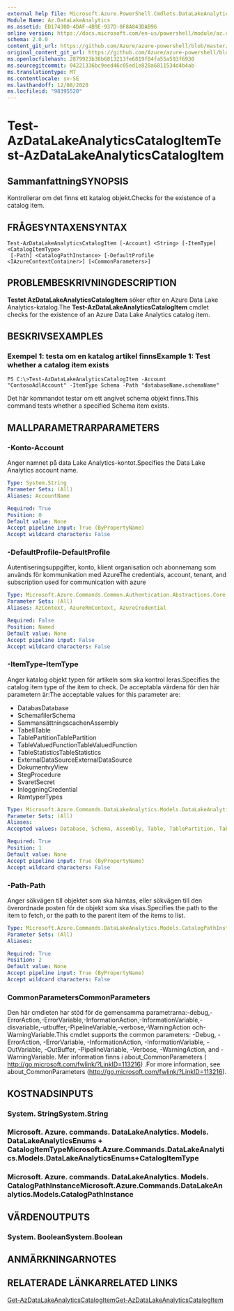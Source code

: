 ```yaml
---
external help file: Microsoft.Azure.PowerShell.Cmdlets.DataLakeAnalytics.dll-Help.xml
Module Name: Az.DataLakeAnalytics
ms.assetid: ED17430D-4DAF-4B9E-937D-0F8A843DAB96
online version: https://docs.microsoft.com/en-us/powershell/module/az.datalakeanalytics/test-azdatalakeanalyticscatalogitem
schema: 2.0.0
content_git_url: https://github.com/Azure/azure-powershell/blob/master/src/DataLakeAnalytics/DataLakeAnalytics/help/Test-AzDataLakeAnalyticsCatalogItem.md
original_content_git_url: https://github.com/Azure/azure-powershell/blob/master/src/DataLakeAnalytics/DataLakeAnalytics/help/Test-AzDataLakeAnalyticsCatalogItem.md
ms.openlocfilehash: 2879923b38b6813213fe6819f84fa55a593f6930
ms.sourcegitcommit: 04221336bc9eed46c05ed1e828a6811534d4b4ab
ms.translationtype: MT
ms.contentlocale: sv-SE
ms.lasthandoff: 12/08/2020
ms.locfileid: "98395520"
---
```

# <span data-ttu-id="e8c5b-101">Test-AzDataLakeAnalyticsCatalogItem</span><span class="sxs-lookup"><span data-stu-id="e8c5b-101">Test-AzDataLakeAnalyticsCatalogItem</span></span>

## <span data-ttu-id="e8c5b-102">Sammanfattning</span><span class="sxs-lookup"><span data-stu-id="e8c5b-102">SYNOPSIS</span></span>
<span data-ttu-id="e8c5b-103">Kontrollerar om det finns ett katalog objekt.</span><span class="sxs-lookup"><span data-stu-id="e8c5b-103">Checks for the existence of a catalog item.</span></span>

## <span data-ttu-id="e8c5b-104">FRÅGESYNTAXEN</span><span class="sxs-lookup"><span data-stu-id="e8c5b-104">SYNTAX</span></span>

```
Test-AzDataLakeAnalyticsCatalogItem [-Account] <String> [-ItemType] <CatalogItemType>
 [-Path] <CatalogPathInstance> [-DefaultProfile <IAzureContextContainer>] [<CommonParameters>]
```

## <span data-ttu-id="e8c5b-105">PROBLEMBESKRIVNING</span><span class="sxs-lookup"><span data-stu-id="e8c5b-105">DESCRIPTION</span></span>
<span data-ttu-id="e8c5b-106">**Testet AzDataLakeAnalyticsCatalogItem** söker efter en Azure Data Lake Analytics-katalog.</span><span class="sxs-lookup"><span data-stu-id="e8c5b-106">The **Test-AzDataLakeAnalyticsCatalogItem** cmdlet checks for the existence of an Azure Data Lake Analytics catalog item.</span></span>

## <span data-ttu-id="e8c5b-107">BESKRIVS</span><span class="sxs-lookup"><span data-stu-id="e8c5b-107">EXAMPLES</span></span>

### <span data-ttu-id="e8c5b-108">Exempel 1: testa om en katalog artikel finns</span><span class="sxs-lookup"><span data-stu-id="e8c5b-108">Example 1: Test whether a catalog item exists</span></span>
```
PS C:\>Test-AzDataLakeAnalyticsCatalogItem -Account "ContosoAdlAccount" -ItemType Schema -Path "databaseName.schemaName"
```

<span data-ttu-id="e8c5b-109">Det här kommandot testar om ett angivet schema objekt finns.</span><span class="sxs-lookup"><span data-stu-id="e8c5b-109">This command tests whether a specified Schema item exists.</span></span>

## <span data-ttu-id="e8c5b-110">MALLPARAMETRAR</span><span class="sxs-lookup"><span data-stu-id="e8c5b-110">PARAMETERS</span></span>

### <span data-ttu-id="e8c5b-111">-Konto</span><span class="sxs-lookup"><span data-stu-id="e8c5b-111">-Account</span></span>
<span data-ttu-id="e8c5b-112">Anger namnet på data Lake Analytics-kontot.</span><span class="sxs-lookup"><span data-stu-id="e8c5b-112">Specifies the Data Lake Analytics account name.</span></span>

```yaml
Type: System.String
Parameter Sets: (All)
Aliases: AccountName

Required: True
Position: 0
Default value: None
Accept pipeline input: True (ByPropertyName)
Accept wildcard characters: False
```

### <span data-ttu-id="e8c5b-113">-DefaultProfile</span><span class="sxs-lookup"><span data-stu-id="e8c5b-113">-DefaultProfile</span></span>
<span data-ttu-id="e8c5b-114">Autentiseringsuppgifter, konto, klient organisation och abonnemang som används för kommunikation med Azure</span><span class="sxs-lookup"><span data-stu-id="e8c5b-114">The credentials, account, tenant, and subscription used for communication with azure</span></span>

```yaml
Type: Microsoft.Azure.Commands.Common.Authentication.Abstractions.Core.IAzureContextContainer
Parameter Sets: (All)
Aliases: AzContext, AzureRmContext, AzureCredential

Required: False
Position: Named
Default value: None
Accept pipeline input: False
Accept wildcard characters: False
```

### <span data-ttu-id="e8c5b-115">-ItemType</span><span class="sxs-lookup"><span data-stu-id="e8c5b-115">-ItemType</span></span>
<span data-ttu-id="e8c5b-116">Anger katalog objekt typen för artikeln som ska kontrol leras.</span><span class="sxs-lookup"><span data-stu-id="e8c5b-116">Specifies the catalog item type of the item to check.</span></span>
<span data-ttu-id="e8c5b-117">De acceptabla värdena för den här parametern är:</span><span class="sxs-lookup"><span data-stu-id="e8c5b-117">The acceptable values for this parameter are:</span></span>
- <span data-ttu-id="e8c5b-118">Databas</span><span class="sxs-lookup"><span data-stu-id="e8c5b-118">Database</span></span>
- <span data-ttu-id="e8c5b-119">Schemafiler</span><span class="sxs-lookup"><span data-stu-id="e8c5b-119">Schema</span></span>
- <span data-ttu-id="e8c5b-120">Sammansättningscachen</span><span class="sxs-lookup"><span data-stu-id="e8c5b-120">Assembly</span></span>
- <span data-ttu-id="e8c5b-121">Tabell</span><span class="sxs-lookup"><span data-stu-id="e8c5b-121">Table</span></span>
- <span data-ttu-id="e8c5b-122">TablePartition</span><span class="sxs-lookup"><span data-stu-id="e8c5b-122">TablePartition</span></span>
- <span data-ttu-id="e8c5b-123">TableValuedFunction</span><span class="sxs-lookup"><span data-stu-id="e8c5b-123">TableValuedFunction</span></span>
- <span data-ttu-id="e8c5b-124">TableStatistics</span><span class="sxs-lookup"><span data-stu-id="e8c5b-124">TableStatistics</span></span>
- <span data-ttu-id="e8c5b-125">ExternalDataSource</span><span class="sxs-lookup"><span data-stu-id="e8c5b-125">ExternalDataSource</span></span>
- <span data-ttu-id="e8c5b-126">Dokumentvy</span><span class="sxs-lookup"><span data-stu-id="e8c5b-126">View</span></span>
- <span data-ttu-id="e8c5b-127">Steg</span><span class="sxs-lookup"><span data-stu-id="e8c5b-127">Procedure</span></span>
- <span data-ttu-id="e8c5b-128">Svaret</span><span class="sxs-lookup"><span data-stu-id="e8c5b-128">Secret</span></span>
- <span data-ttu-id="e8c5b-129">Inloggning</span><span class="sxs-lookup"><span data-stu-id="e8c5b-129">Credential</span></span>
- <span data-ttu-id="e8c5b-130">Ramtyper</span><span class="sxs-lookup"><span data-stu-id="e8c5b-130">Types</span></span>

```yaml
Type: Microsoft.Azure.Commands.DataLakeAnalytics.Models.DataLakeAnalyticsEnums+CatalogItemType
Parameter Sets: (All)
Aliases:
Accepted values: Database, Schema, Assembly, Table, TablePartition, TableValuedFunction, TableStatistics, ExternalDataSource, View, Procedure, Secret, Credential, Types, Package

Required: True
Position: 1
Default value: None
Accept pipeline input: True (ByPropertyName)
Accept wildcard characters: False
```

### <span data-ttu-id="e8c5b-131">-Path</span><span class="sxs-lookup"><span data-stu-id="e8c5b-131">-Path</span></span>
<span data-ttu-id="e8c5b-132">Anger sökvägen till objektet som ska hämtas, eller sökvägen till den överordnade posten för de objekt som ska visas.</span><span class="sxs-lookup"><span data-stu-id="e8c5b-132">Specifies the path to the item to fetch, or the path to the parent item of the items to list.</span></span>

```yaml
Type: Microsoft.Azure.Commands.DataLakeAnalytics.Models.CatalogPathInstance
Parameter Sets: (All)
Aliases:

Required: True
Position: 2
Default value: None
Accept pipeline input: True (ByPropertyName)
Accept wildcard characters: False
```

### <span data-ttu-id="e8c5b-133">CommonParameters</span><span class="sxs-lookup"><span data-stu-id="e8c5b-133">CommonParameters</span></span>
<span data-ttu-id="e8c5b-134">Den här cmdleten har stöd för de gemensamma parametrarna:-debug,-ErrorAction,-ErrorVariable,-InformationAction,-InformationVariable,-disvariable,-utbuffer,-PipelineVariable,-verbose,-WarningAction och-WarningVariable.</span><span class="sxs-lookup"><span data-stu-id="e8c5b-134">This cmdlet supports the common parameters: -Debug, -ErrorAction, -ErrorVariable, -InformationAction, -InformationVariable, -OutVariable, -OutBuffer, -PipelineVariable, -Verbose, -WarningAction, and -WarningVariable.</span></span> <span data-ttu-id="e8c5b-135">Mer information finns i about_CommonParameters ( http://go.microsoft.com/fwlink/?LinkID=113216) .</span><span class="sxs-lookup"><span data-stu-id="e8c5b-135">For more information, see about_CommonParameters (http://go.microsoft.com/fwlink/?LinkID=113216).</span></span>

## <span data-ttu-id="e8c5b-136">KOSTNADS</span><span class="sxs-lookup"><span data-stu-id="e8c5b-136">INPUTS</span></span>

### <span data-ttu-id="e8c5b-137">System. String</span><span class="sxs-lookup"><span data-stu-id="e8c5b-137">System.String</span></span>

### <span data-ttu-id="e8c5b-138">Microsoft. Azure. commands. DataLakeAnalytics. Models. DataLakeAnalyticsEnums + CatalogItemType</span><span class="sxs-lookup"><span data-stu-id="e8c5b-138">Microsoft.Azure.Commands.DataLakeAnalytics.Models.DataLakeAnalyticsEnums+CatalogItemType</span></span>

### <span data-ttu-id="e8c5b-139">Microsoft. Azure. commands. DataLakeAnalytics. Models. CatalogPathInstance</span><span class="sxs-lookup"><span data-stu-id="e8c5b-139">Microsoft.Azure.Commands.DataLakeAnalytics.Models.CatalogPathInstance</span></span>

## <span data-ttu-id="e8c5b-140">VÄRDEN</span><span class="sxs-lookup"><span data-stu-id="e8c5b-140">OUTPUTS</span></span>

### <span data-ttu-id="e8c5b-141">System. Boolean</span><span class="sxs-lookup"><span data-stu-id="e8c5b-141">System.Boolean</span></span>

## <span data-ttu-id="e8c5b-142">ANMÄRKNINGAR</span><span class="sxs-lookup"><span data-stu-id="e8c5b-142">NOTES</span></span>

## <span data-ttu-id="e8c5b-143">RELATERADE LÄNKAR</span><span class="sxs-lookup"><span data-stu-id="e8c5b-143">RELATED LINKS</span></span>

[<span data-ttu-id="e8c5b-144">Get-AzDataLakeAnalyticsCatalogItem</span><span class="sxs-lookup"><span data-stu-id="e8c5b-144">Get-AzDataLakeAnalyticsCatalogItem</span></span>](./Get-AzDataLakeAnalyticsCatalogItem.md)


